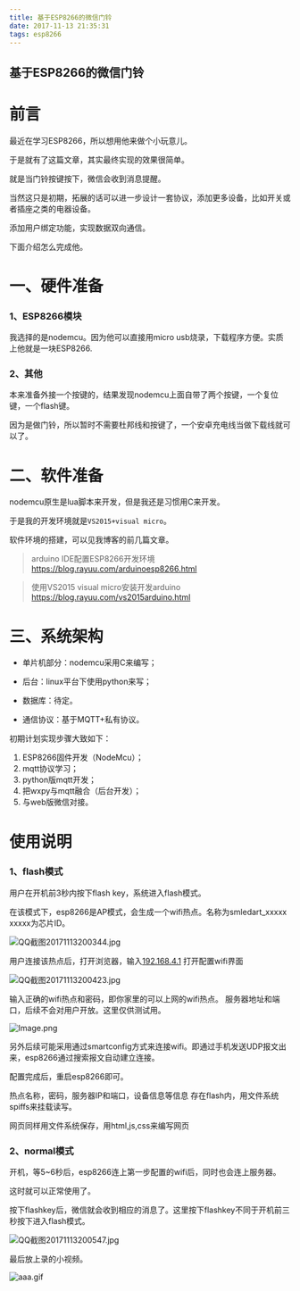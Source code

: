 ```yaml
---
title: 基于ESP8266的微信门铃
date: 2017-11-13 21:35:31
tags: esp8266
---
```


基于ESP8266的微信门铃
------------


# 前言

最近在学习ESP8266，所以想用他来做个小玩意儿。

于是就有了这篇文章，其实最终实现的效果很简单。

就是当门铃按键按下，微信会收到消息提醒。

<!--more-->

当然这只是初期，拓展的话可以进一步设计一套协议，添加更多设备，比如开关或者插座之类的电器设备。

添加用户绑定功能，实现数据双向通信。


下面介绍怎么完成他。

# 一、硬件准备

### 1、ESP8266模块

我选择的是nodemcu。因为他可以直接用micro usb烧录，下载程序方便。实质上他就是一块ESP8266.

### 2、其他

本来准备外接一个按键的，结果发现nodemcu上面自带了两个按键，一个复位键，一个flash键。

因为是做门铃，所以暂时不需要杜邦线和按键了，一个安卓充电线当做下载线就可以了。

# 二、软件准备

nodemcu原生是lua脚本来开发，但是我还是习惯用C来开发。

于是我的开发环境就是`VS2015+visual micro`。

软件环境的搭建，可以见我博客的前几篇文章。

> arduino IDE配置ESP8266开发环境
> https://blog.rayuu.com/arduinoesp8266.html


> 使用VS2015 visual micro安装开发arduino
> https://blog.rayuu.com/vs2015arduino.html

# 三、系统架构

* 单片机部分：nodemcu采用C来编写；

* 后台：linux平台下使用python来写；

* 数据库：待定。

* 通信协议：基于MQTT+私有协议。


初期计划实现步骤大致如下：

1. ESP8266固件开发（NodeMcu）；
2. mqtt协议学习；
3. python版mqtt开发；
4. 把wxpy与mqtt融合（后台开发）；
5. 与web版微信对接。


# 使用说明

### 1、flash模式

用户在开机前3秒内按下flash key，系统进入flash模式。

在该模式下，esp8266是AP模式，会生成一个wifi热点。名称为smledart_xxxxx   xxxxx为芯片ID。

![QQ截图20171113200344.jpg](https://img.rayu.me/2017/11/2095694645.jpg)

用户连接该热点后，打开浏览器，输入[192.168.4.1](http://192.168.4.1 "192.168.4.1")
打开配置wifi界面

![QQ截图20171113200423.jpg](https://img.rayu.me/2017/11/1415696817.jpg)

输入正确的wifi热点和密码，即你家里的可以上网的wifi热点。
服务器地址和端口，后续不会对用户开放。这里仅供测试用。

![Image.png](https://img.rayu.me/2017/11/3708125702.png)

另外后续可能采用通过smartconfig方式来连接wifi。即通过手机发送UDP报文出来，esp8266通过搜索报文自动建立连接。

配置完成后，重启esp8266即可。


热点名称，密码，服务器IP和端口，设备信息等信息 存在flash内，用文件系统spiffs来挂载读写。

网页同样用文件系统保存，用html,js,css来编写网页

### 2、normal模式

开机，等5~6秒后，esp8266连上第一步配置的wifi后，同时也会连上服务器。

这时就可以正常使用了。

按下flashkey后，微信就会收到相应的消息了。这里按下flashkey不同于开机前三秒按下进入flash模式。

![QQ截图20171113200547.jpg](https://img.rayu.me/2017/11/410307182.jpg)

最后放上录的小视频。


![aaa.gif](https://img.rayu.me/2017/11/1714417562.gif)



